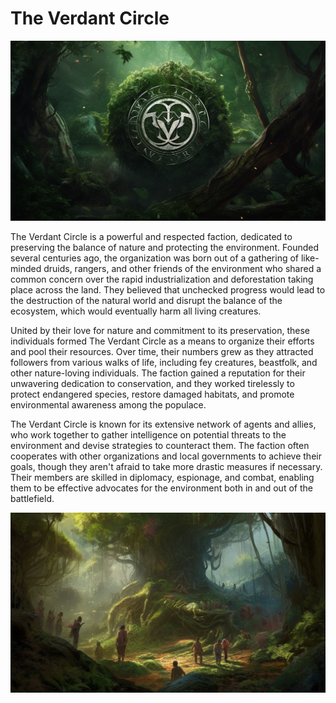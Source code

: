 # The Verdant Circle

![](images/verdant-circle.png?raw=true)

The Verdant Circle is a powerful and respected faction, dedicated to preserving the balance of nature and protecting the environment. Founded several centuries ago, the organization was born out of a gathering of like-minded druids, rangers, and other friends of the environment who shared a common concern over the rapid industrialization and deforestation taking place across the land. They believed that unchecked progress would lead to the destruction of the natural world and disrupt the balance of the ecosystem, which would eventually harm all living creatures.

United by their love for nature and commitment to its preservation, these individuals formed The Verdant Circle as a means to organize their efforts and pool their resources. Over time, their numbers grew as they attracted followers from various walks of life, including fey creatures, beastfolk, and other nature-loving individuals. The faction gained a reputation for their unwavering dedication to conservation, and they worked tirelessly to protect endangered species, restore damaged habitats, and promote environmental awareness among the populace.

The Verdant Circle is known for its extensive network of agents and allies, who work together to gather intelligence on potential threats to the environment and devise strategies to counteract them. The faction often cooperates with other organizations and local governments to achieve their goals, though they aren't afraid to take more drastic measures if necessary. Their members are skilled in diplomacy, espionage, and combat, enabling them to be effective advocates for the environment both in and out of the battlefield.


![](images/verdant-circle-pic.png?raw=true)
